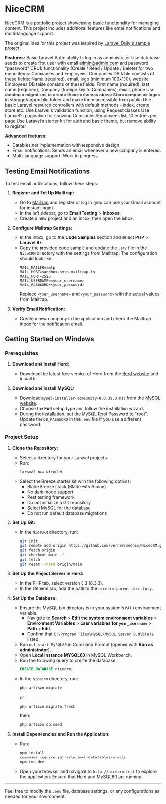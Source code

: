 # NiceCRM

NiceCRM is a portfolio project showcasing basic functionality for managing content. This project includes additional features like email notifications and multi-language support.

The original idea for this project was inspired by [Laravel Daily's sample project](https://laraveldaily.com/post/test-junior-laravel-developer-sample-project).

**Features:**
Basic Laravel Auth: ability to log in as administrator
Use database seeds to create first user with email admin@admin.com and password "password"
CRUD functionality (Create / Read / Update / Delete) for two menu items: Companies and Employees.
Companies DB table consists of these fields: Name (required), email, logo (minimum 100x100), website
Employees DB table consists of these fields: First name (required), last name (required), Company (foreign key to Companies), email, phone
Use database migrations to create those schemas above
Store companies logos in storage/app/public folder and make them accessible from public
Use basic Laravel resource controllers with default methods - index, create, store etc.
Use Laravel's validation function, using Request classes
Use Laravel's pagination for showing Companies/Employees list, 10 entries per page
Use Laravel's starter kit for auth and basic theme, but remove ability to register

**Advanced features:**
- Datables.net implementation with responsive design
- Email notifications: Sends an email whenever a new company is entered.
- Multi-language support: Work in progress.

## Testing Email Notifications

To test email notifications, follow these steps:

1. **Register and Set Up Mailtrap:**
   - Go to [Mailtrap](https://mailtrap.io) and register or log in (you can use your Gmail account for instant login).
   - In the left sidebar, go to **Email Testing** > **Inboxes**.
   - Create a new project and an inbox, then open the inbox.

2. **Configure Mailtrap Settings:**
   - In the inbox, go to the **Code Samples** section and select **PHP** > **Laravel 9+**.
   - Copy the provided code sample and update the `.env` file in the `NiceCRM` directory with the settings from Mailtrap. The configuration should look like:
     ```
     MAIL_MAILER=smtp
     MAIL_HOST=sandbox.smtp.mailtrap.io
     MAIL_PORT=2525
     MAIL_USERNAME=<your_username>
     MAIL_PASSWORD=<your_password>
     ```
     Replace `<your_username>` and `<your_password>` with the actual values from Mailtrap.

3. **Verify Email Notification:**
   - Create a new company in the application and check the Mailtrap inbox for the notification email.

## Getting Started on Windows

### Prerequisites

1. **Download and Install Herd:**
   - Download the latest free version of Herd from the [Herd website](https://herd.laravel.com/windows) and install it.

2. **Download and Install MySQL:**
   - Download `mysql-installer-community-8.0.39.0.msi` from the [MySQL website](https://dev.mysql.com/downloads/installer/).
   - Choose the **Full** setup type and follow the installation wizard.
   - During the installation, set the MySQL Root Password to "root". Update the `DB_PASSWORD` in the `.env` file if you use a different password.

### Project Setup

1. **Clone the Repository:**
   - Select a directory for your Laravel projects.
   - Run:
     ```bash
     laravel new NiceCRM
     ```
   - Select the Breeze starter kit with the following options:
     - Blade Breeze stack (Blade with Alpine)
     - No dark mode support
     - Pest testing framework
     - Do not initialize a Git repository
     - Select MySQL for the database
     - Do not run default database migrations

2. **Set Up Git:**
   - In the `NiceCRM` directory, run:
     ```bash
     git init
     git remote add origin https://github.com/vernersmednis/NiceCRM.git
     git fetch origin
     git checkout main -f
     git fetch
     git reset --hard origin/main
     ```

3. **Set Up the Project Server in Herd:**
   - In the PHP tab, select version 8.3 (8.3.3).
   - In the General tab, add the path to the `nicecrm-parent-directory`.

4. **Set Up the Database:**
   - Ensure the MySQL bin directory is in your system's `PATH` environment variable:
     - Navigate to **Search** > **Edit the system environment variables** > **Environment Variables** > **User variables for `your_username`** > **Path** > **Edit**.
     - Confirm that `C:\Program Files\MySQL\MySQL Server 8.0\bin` is listed.
   - Run `net start MySQL80` in Command Prompt (opened with **Run as administrator**).
   - Open **Local instance MYSQL80** in MySQL Workbench.
   - Run the following query to create the database:
     ```sql
     CREATE DATABASE nicecrm;
     ```
   - In the `nicecrm` directory, run:
     ```bash
     php artisan migrate
     ```
     or
     ```bash
     php artisan migrate:fresh
     ```
     then:
     ```bash
     php artisan db:seed
     ```

5. **Install Dependencies and Run the Application:**
   - Run:
     ```bash
     npm install
     composer require yajra/laravel-datatables-oracle
     npm run dev
     ```
   - Open your browser and navigate to `http://nicecrm.test` to explore the application. Ensure that Herd and MySQL80 are running.

---

Feel free to modify the `.env` file, database settings, or any configurations as needed for your environment.
